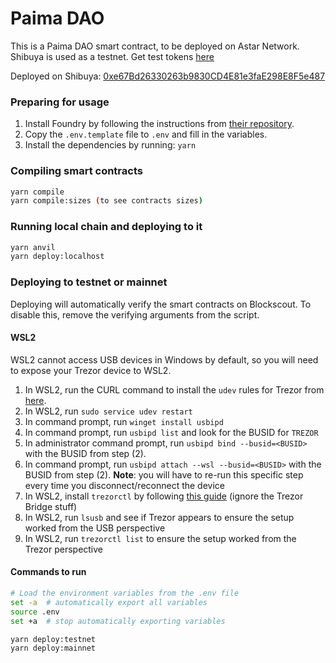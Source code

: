 # Paima DAO

This is a Paima DAO smart contract, to be deployed on Astar Network.  
Shibuya is used as a testnet. Get test tokens [here](https://docs.astar.network/docs/build/environment/faucet/)

Deployed on Shibuya: [0xe67Bd26330263b9830CD4E81e3faE298E8F5e487](https://blockscout.com/shibuya/address/0xe67Bd26330263b9830CD4E81e3faE298E8F5e487)

### Preparing for usage

1. Install Foundry by following the instructions from [their repository](https://github.com/foundry-rs/foundry#installation).
2. Copy the `.env.template` file to `.env` and fill in the variables.
3. Install the dependencies by running: `yarn`

### Compiling smart contracts

```bash
yarn compile
yarn compile:sizes (to see contracts sizes)
```

### Running local chain and deploying to it

```bash
yarn anvil
yarn deploy:localhost
```

### Deploying to testnet or mainnet

Deploying will automatically verify the smart contracts on Blockscout. To disable this, remove the verifying arguments from the script.

#### WSL2

WSL2 cannot access USB devices in Windows by default, so you will need to expose your Trezor device to WSL2.

1. In WSL2, run the CURL command to install the `udev` rules for Trezor from [here](https://trezor.io/learn/a/udev-rules).
1. In WSL2, run `sudo service udev restart`
1. In command prompt, run `winget install usbipd`
1. In command prompt, run `usbipd list` and look for the BUSID for `TREZOR`
1. In administrator command prompt, run `usbipd bind --busid=<BUSID>` with the BUSID from step (2).
1. In command prompt, run `usbipd attach --wsl --busid=<BUSID>` with the BUSID from step (2). **Note**: you will have to re-run this specific step every time you disconnect/reconnect the device
1. In WSL2, install `trezorctl` by following [this guide](https://trezor.io/learn/a/using-trezorctl-commands) (ignore the Trezor Bridge stuff)
1. In WSL2, run `lsusb` and see if Trezor appears to ensure the setup worked from the USB perspective
1. In WSL2, run `trezorctl list` to ensure the setup worked from the Trezor perspective

#### Commands to run

```bash
# Load the environment variables from the .env file
set -a  # automatically export all variables
source .env
set +a  # stop automatically exporting variables

yarn deploy:testnet
yarn deploy:mainnet
```

